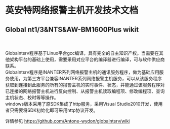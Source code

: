 # 英安特网络报警主机开发技术文档
## Global nt1/3&NTS&AW-BM1600Plus wikit
<br>
<br>
Globalntsrv程序基于Linux平台gcc编译，具有完全的自主知识产权。当需要在其他架构平台的基础上使用，需要采用对应平台的编译器进行编译，可与软件供应商联系。<br>
Globalntsrv程序是INANTER系列网络报警主机的通讯服务程序，做为基础应用服务使用，为第三方平台兼容INANTER系列网络报警主机服务，可以从该服务程序获取到连接到此服务的所有的报警主机的实时事件、状态，并能通过该服务程序对已连接的网络报警主机进行反向控制、从报警主机读取编程项、修改编程项、查询主机状态、校时等等操作。<br>
windows版本采用了原SDK集成了http服务，采用Visual Studio2010开发，使用者只需要将SDK初始化即可采用http协议开发。<br>

详情参见 https://github.com/Antone-wydon/globalntsrv/wiki
